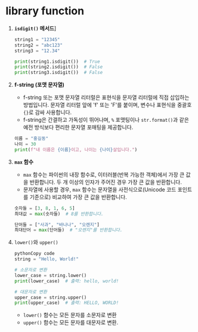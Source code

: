 # library function

1. **`isdigit()` 메서드**]

   ```python
   string1 = "12345"
   string2 = "abc123"
   string3 = "12.34"
   
   print(string1.isdigit())  # True
   print(string2.isdigit())  # False
   print(string3.isdigit())  # False
   ```



2. **f-string (포맷 문자열)**

   - f-string 또는 포맷 문자열 리터럴은 표현식을 문자열 리터럴에 직접 삽입하는 방법입니다. 문자열 리터럴 앞에 'f' 또는 'F'를 붙이며, 변수나 표현식을 중괄호 `{}`로 감싸 사용합니다.
   - f-string은 간결하고 가독성이 뛰어나며, `%` 포맷팅이나 `str.format()`과 같은 예전 방식보다 편리한 문자열 포매팅을 제공합니다.

   ```python
   이름 = "홍길동"
   나이 = 30
   print(f"내 이름은 {이름}이고, 나이는 {나이}살입니다.")
   ```

   

3. **`max` 함수**

   - `max` 함수는 파이썬의 내장 함수로, 이터러블(반복 가능한 객체)에서 가장 큰 값을 반환합니다. 두 개 이상의 인자가 주어진 경우 가장 큰 값을 반환합니다.
   - 문자열에 사용할 경우, `max` 함수는 문자열을 사전식으로(Unicode 코드 포인트를 기준으로) 비교하여 가장 큰 값을 반환합니다.

   ```python
   숫자들 = [3, 8, 1, 6, 5]
   최대값 = max(숫자들)  # 8를 반환합니다.
   
   단어들 = ["사과", "바나나", "오렌지"]
   최대단어 = max(단어들)  # "오렌지"를 반환합니다.
   ```




4. `lower()`와 `upper()`

   ```python
   pythonCopy code
   string = "Hello, World!"
   
   # 소문자로 변환
   lower_case = string.lower()
   print(lower_case)  # 출력: hello, world!
   
   # 대문자로 변환
   upper_case = string.upper()
   print(upper_case)  # 출력: HELLO, WORLD!
   ```

   - `lower()` 함수는 모든 문자를 소문자로 변환
   -  `upper()` 함수는 모든 문자를 대문자로 변환.
